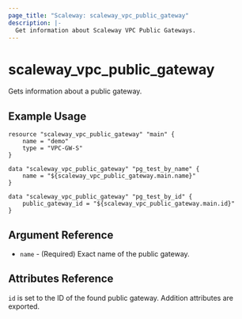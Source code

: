 ```yaml
---
page_title: "Scaleway: scaleway_vpc_public_gateway"
description: |-
  Get information about Scaleway VPC Public Gateways.
---
```


# scaleway_vpc_public_gateway

Gets information about a public gateway.

## Example Usage

```hcl
resource "scaleway_vpc_public_gateway" "main" {
    name = "demo"
    type = "VPC-GW-S"
}

data "scaleway_vpc_public_gateway" "pg_test_by_name" {
    name = "${scaleway_vpc_public_gateway.main.name}"
}

data "scaleway_vpc_public_gateway" "pg_test_by_id" {
    public_gateway_id = "${scaleway_vpc_public_gateway.main.id}"
}
```

## Argument Reference

* `name` - (Required) Exact name of the public gateway.

## Attributes Reference

`id` is set to the ID of the found public gateway. Addition attributes are
exported.
